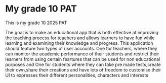 # My grade 10 PAT

This is my grade 10 2025 PAT

The goal is to make an educational app that is both effective at improving the teaching process for teachers and allows learners to have fun while learning and examining their knowledge and progress. This application should feature two types of user accounts. One for teachers, where they can monitor the academic performance of their students and restrict their learners from using certain feartures that can be used for non educational purposes and One for students where they can take pre made tests,create their own,share their creations and have lots of freedom to customise their UI to expresses their different personalities, characters and interests
